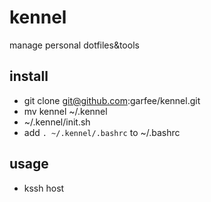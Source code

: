 kennel
======

manage personal dotfiles&amp;tools


install
-------

* git clone git@github.com:garfee/kennel.git
* mv kennel ~/.kennel
* ~/.kennel/init.sh
* add `. ~/.kennel/.bashrc` to ~/.bashrc

usage
-----

* kssh host
